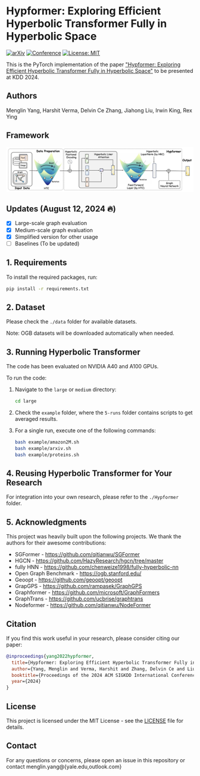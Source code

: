 # Hypformer: Exploring Efficient Hyperbolic Transformer Fully in Hyperbolic Space

[![arXiv](https://img.shields.io/badge/arXiv-2407.01290-b31b1b.svg)](https://arxiv.org/abs/2407.01290)
[![Conference](https://img.shields.io/badge/KDD-2024-blue)](https://kdd.org/kdd2024/)
[![License: MIT](https://img.shields.io/badge/License-MIT-yellow.svg)](https://opensource.org/licenses/MIT)

This is the PyTorch implementation of the paper ["Hypformer: Exploring Efficient Hyperbolic Transformer Fully in Hyperbolic Space"](https://arxiv.org/abs/2407.01290) to be presented at KDD 2024.

## Authors

Menglin Yang, Harshit Verma, Delvin Ce Zhang, Jiahong Liu, Irwin King, Rex Ying

## Framework

![framework](./figures/framework.jpg)

## Updates (August 12, 2024 🔥)

- [x] Large-scale graph evaluation
- [x] Medium-scale graph evaluation
- [x] Simplified version for other usage
- [ ] Baselines (To be updated)

## 1. Requirements

To install the required packages, run:

```bash
pip install -r requirements.txt
```

## 2. Dataset

Please check the `./data` folder for available datasets.

Note: OGB datasets will be downloaded automatically when needed.

## 3. Running Hyperbolic Transformer

The code has been evaluated on NVIDIA A40 and A100 GPUs.

To run the code:

1. Navigate to the `large` or `medium` directory:
   ```bash
   cd large
   ```

2. Check the `example` folder, where the `5-runs` folder contains scripts to get averaged results.

3. For a single run, execute one of the following commands:
   ```bash
   bash example/amazon2M.sh
   bash example/arxiv.sh
   bash example/proteins.sh
   ```

## 4. Reusing Hyperbolic Transformer for Your Research

For integration into your own research, please refer to the `./Hypformer` folder.

## 5. Acknowledgments

This project was heavily built upon the following projects. We thank the authors for their awesome contributions:

- SGFormer - https://github.com/qitianwu/SGFormer
- HGCN - https://github.com/HazyResearch/hgcn/tree/master
- fully HNN - https://github.com/chenweize1998/fully-hyperbolic-nn
- Open Graph Benchmark - https://ogb.stanford.edu/
- Geoopt - https://github.com/geoopt/geoopt
- GrapGPS - https://github.com/rampasek/GraphGPS
- Graphformer - https://github.com/microsoft/GraphFormers
- GraphTrans - https://github.com/ucbrise/graphtrans
- Nodeformer - https://github.com/qitianwu/NodeFormer

## Citation

If you find this work useful in your research, please consider citing our paper:

```bibtex
@inproceedings{yang2022hypformer,
  title={Hypformer: Exploring Efficient Hyperbolic Transformer Fully in Hyperbolic Space},
  author={Yang, Menglin and Verma, Harshit and Zhang, Delvin Ce and Liu, Jiahong and King, Irwin and Ying, Rex},
  booktitle={Proceedings of the 2024 ACM SIGKDD International Conference on Knowledge Discovery and Data Mining},
  year={2024}
}
```

## License

This project is licensed under the MIT License - see the [LICENSE](LICENSE) file for details.

## Contact

For any questions or concerns, please open an issue in this repository or contact menglin.yang@{yale.edu,outlook.com}